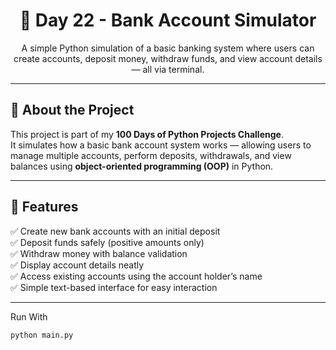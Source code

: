 <h1 align="center">🏦 Day 22 - Bank Account Simulator</h1>

<p align="center">
  A simple Python simulation of a basic banking system where users can create accounts, deposit money, withdraw funds, and view account details — all via terminal.
</p>

---

## 📖 About the Project
This project is part of my **100 Days of Python Projects Challenge**.  
It simulates how a basic bank account system works — allowing users to manage multiple accounts, perform deposits, withdrawals, and view balances using **object-oriented programming (OOP)** in Python.

---

## 🚀 Features
✅ Create new bank accounts with an initial deposit  
✅ Deposit funds safely (positive amounts only)  
✅ Withdraw money with balance validation  
✅ Display account details neatly  
✅ Access existing accounts using the account holder’s name  
✅ Simple text-based interface for easy interaction  

---

Run With
   ```bash
   python main.py
